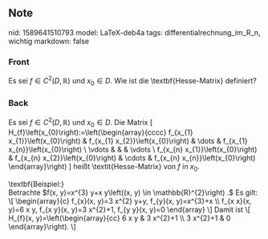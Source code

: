 ## Note
nid: 1589641510793
model: LaTeX-deb4a
tags: differentialrechnung_im_R_n, wichtig
markdown: false

### Front
Es sei $f \in C^{2}(D, \mathbb{R})$ und $x_{0} \in D$. Wie ist die \textbf{Hesse-Matrix} definiert?

### Back
Es sei $f \in C^{2}(D, \mathbb{R})$ und $x_{0} \in D$. Die Matrix
\[
H_{f}\left(x_{0}\right):=\left(\begin{array}{cccc}
f_{x_{1} x_{1}}\left(x_{0}\right) & f_{x_{1} x_{2}}\left(x_{0}\right) & \dots & f_{x_{1} x_{n}}\left(x_{0}\right) \\
\vdots & & & \vdots \\
f_{x_{n} x_{1}}\left(x_{0}\right) & f_{x_{n} x_{2}}\left(x_{0}\right) & \cdots & f_{x_{n} x_{n}}\left(x_{0}\right)
\end{array}\right)
\]
heißt \textit{Hesse-Matrix} von $f$ in $x_{0}$.<div>
</div><div>\textbf{Beispiel:}</div><div>
</div><div>Betrachte $f(x, y)=x^{3} y+x y\left((x, y) \in \mathbb{R}^{2}\right) .$ Es gilt:
\[
\begin{array}{c}
f_{x}(x, y)=3 x^{2} y+y, f_{y}(x, y)=x^{3}+x \\
f_{x x}(x, y)=6 x y, f_{x y}(x, y)=3 x^{2}+1, f_{y y}(x, y)=0
\end{array}
\]
Damit ist
\[
H_{f}(x, y)=\left(\begin{array}{cc}
6 x y & 3 x^{2}+1 \\
3 x^{2}+1 & 0
\end{array}\right).
\]
</div>
